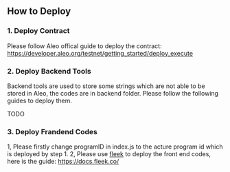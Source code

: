 ## How to Deploy

### 1. Deploy Contract
Please follow Aleo offical guide to deploy the contract: https://developer.aleo.org/testnet/getting_started/deploy_execute


### 2. Deploy Backend Tools
Backend tools are used to store some strings which are not able to be stored in Aleo, the codes are in backend folder. Please follow the following guides to deploy them.

TODO


### 3. Deploy Frandend Codes
1, Please firstly change programID in index.js to the acture program id which is deployed by step 1.
2, Please use [fleek](https://fleek.co/) to deploy the front end codes, here is the guide: https://docs.fleek.co/